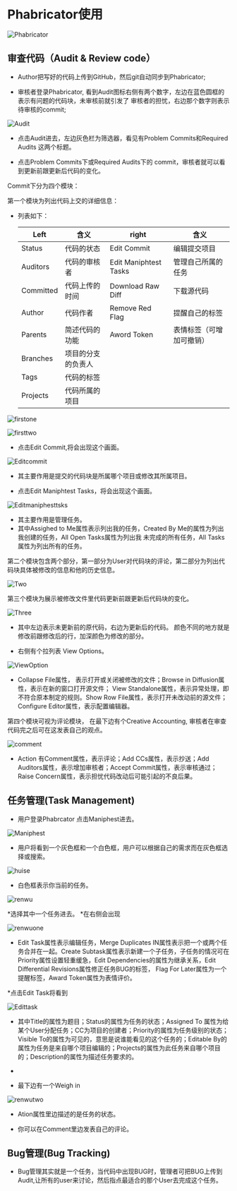 # Phabricator使用

![Phabricator](./assets/tool.png)

## 审查代码（Audit & Review code）

* Author把写好的代码上传到GitHub，然后git自动同步到Phabricator;

* 审核者登录Phabricator, 看到Audit图标右侧有两个数字，左边在蓝色圆框的表示有问题的代码块，未审核前就引发了
审核者的担忧，右边那个数字则表示待审核的commit;

![Audit](./assets/Audit.png)

* 点击Audit进去，左边灰色栏为筛选器，看见有Problem Commits和Required Audits 这两个标题。

* 点击Problem Commits下或Required Audits下的 commit，审核者就可以看到更新前跟更新后代码的变化。

Commit下分为四个模块：

第一个模块为列出代码上交的详细信息：

* 列表如下：

	| Left        |  含义                    | right                 |  含义                    |
	|-------------|--------------------------|-----------------------|--------------------------|
	| Status 	  |  代码的状态				  | Edit Commit           |  编辑提交项目            |
	| Auditors    |  代码的审核者            | Edit Maniphtest Tasks |  管理自己所属的任务      |  
	| Committed   |  代码上传的时间          | Download Raw Diff     |  下载源代码              |  
	| Author      |  代码作者                | Remove Red Flag       |  提醒自己的标签          |
	| Parents     |  简述代码的功能          | Aword Token           |  表情标签（可增加可撤销）| 
	| Branches	  |  项目的分支的负责人      |					        |  						        |
	| Tags        |  代码的标签              |                       |  						        |
	| Projects    |  代码所属的项目          |                       |                          |
	                  
![firstone](./assets/firstone.png)

![firsttwo](./assets/firsttwo.png)
   
   * 点击Edit Commit,将会出现这个画面。

![Editcommit](./assets/Editcommit.png) 

   * 其主要作用是提交的代码块是所属哪个项目或修改其所属项目。

   * 点击Edit Maniphtest Tasks，将会出现这个画面。

![Editmaniphesttsks](./assets/Editmaniphesttsks.png)

   * 其主要作用是管理任务。
   * 其中Assighed to Me属性表示列出我的任务，Created By Me的属性为列出我创建的任务，All Open Tasks属性为列出我
   未完成的所有任务，All Tasks属性为列出所有的任务。

第二个模块包含两个部分，第一部分为User对代码块的评论，第二部分为列出代码块具体被修改的信息和他的历史信息。

![Two](./assets/two.png)

第三个模块为展示被修改文件里代码更新前跟更新后代码块的变化。

![Three](./assets/three.png)

   * 其中左边表示未更新前的原代码，右边为更新后的代码。
   颜色不同的地方就是修改前跟修改后的行，加深颜色为修改的部分。
  
   * 右侧有个拉列表 View Options。

![ViewOption](./assets/ViewOption.png)

   * Collapse File属性， 表示打开或关闭被修改的文件；Browse in Diffusion属性，表示在新的窗口打开源文件；
   View Standalone属性，表示异常处理，即不符合原本制定的规则。Show Row File属性，表示打开未改动前的源文件；
   Configure Editor属性，表示配置编辑器。

第四个模块可视为评论模块，
   在最下边有个Creative Accounting, 审核者在审查代码完之后可在这发表自己的观点。

![comment](./assets/comment.png)

   * Action 有Comment属性，表示评论；Add CCs属性，表示抄送；Add Auditors属性，表示增加审核者；Accept Commit属性，表示审核通过；
   Raise Concern属性，表示担忧代码改动后可能引起的不良后果。


## 任务管理(Task Management)

* 用户登录Phabrcator 点击Maniphest进去。
 
![Maniphest](./assets/Maniphest.png)

* 用户将看到一个灰色框和一个白色框，用户可以根据自己的需求而在灰色框选择或搜索。

![huise](./assets/huise.png)

* 白色框表示你当前的任务。

![renwu](./assets/renwu.png)

*选择其中一个任务进去。
*在右侧会出现

![renwuone](./assets/renwuone.png)

* Edit Task属性表示编辑任务，Merge Duplicates IN属性表示把一个或两个任务合并在一起。Create
Subtask属性表示新建一个子任务，子任务的情况可在Priority属性设置轻重缓急，Edit Dependencies的属性为继承关系，Edit Differential Revisions属性修正任务BUG的标签， Flag For Later属性为一个提醒标签，Award Token属性为表情评价。

*点击Edit Task将看到

![Edittask](./assets/Edittask.png)

* 其中Title的属性为题目；Status的属性为任务的状态；Assigned To
属性为给某个User分配任务；CC为项目的创建者；Priority的属性为任务级别的状态；
Visible To的属性为可见的，意思是说谁能看见的这个任务的；Editable By的属性为任务是来自哪个项目编辑的；Projects的属性为此任务来自哪个项目的；Description的属性为描述任务要求的。

*

* 最下边有一个Weigh in
 
![renwutwo](./assets/renwutwo.png)

* Ation属性里边描述的是任务的状态。

* 你可以在Comment里边发表自己的评论。 
## Bug管理(Bug Tracking)

* Bug管理其实就是一个任务，当代码中出现BUG时，管理者可把BUG上传到Audit,让所有的user来讨论，然后指点最适合的那个User去完成这个任务。

